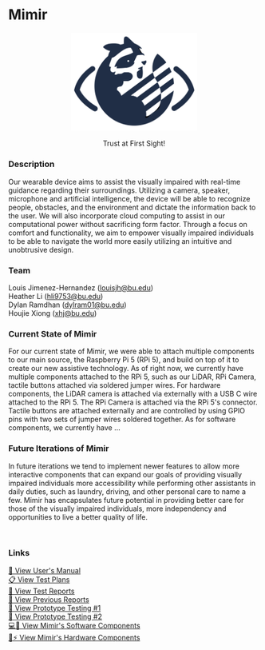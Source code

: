 # Mimir

<p align="center">
<img src="./README-files/Mimir_logo.png" width="50%">
</p>

<p align="center">
Trust at First Sight! <br>
</p>

### Description
Our wearable device aims to assist the visually impaired with real-time guidance
regarding their surroundings. Utilizing a camera, speaker, microphone and artificial intelligence, the device will be able to recognize people, obstacles, and the environment and dictate the information back to the user. We will also incorporate cloud computing to assist in our computational power without sacrificing form factor. Through a focus on comfort and functionality, we aim to empower visually impaired individuals to be able to navigate the world more easily utilizing an intuitive and unobtrusive design. <br>

### Team
Louis Jimenez-Hernandez (louisjh@bu.edu) <br>
Heather Li (hli9753@bu.edu) <br>
Dylan Ramdhan (dylram01@bu.edu) <br>
Houjie Xiong (xhj@bu.edu) <br>


### Current State of Mimir
For our current state of Mimir, we were able to attach multiple components to our main source, the Raspberry Pi 5 (RPi 5), and build on top of it to create our new assistive technology. As of right now, we currently have multiple components attached to the RPi 5, such as our LiDAR, RPi Camera, tactile buttons attached via soldered jumper wires. For hardware components, the LiDAR camera is attached via externally with a USB C wire attached to the RPi 5. The RPi Camera is attached via the RPi 5's connector. Tactile buttons are attached externally and are controlled by using GPIO pins with two sets of jumper wires soldered together. As for software components, we currently have ... <br>


### Future Iterations of Mimir
In future iterations we tend to implement newer features to allow more interactive components that can expand our goals of providing visually impaired individuals more accessibility while performing other assistants in daily duties, such as laundry, driving, and other personal care to name a few. Mimir has encapsulates future potential in providing better care for those of the visually impaired individuals, more independency and opportunities to live a better quality of life. <br>

<br>

### Links
[📄 View User's Manual](./README-files/Users-Manual.pdf) <br>
[📋 View Test Plans](./PreviousReports/PDRRWrittenReport.pdf) <br>
[📑 View Test Reports](./README-files/Test-Report.pdf) <br>
[📑 View Previous Reports](./PreviousReports/) <br>
[🔬 View Prototype Testing #1](./PreviousReports/PrototypeReport-1.pdf) <br>
[🔬 View Prototype Testing #2](./PreviousReports/PrototypeReport-2.pdf) <br>
[💻👾 View Mimir's Software Components](./README-files/SOFTWARE.md) <br>
[🔌⚡️ View Mimir's Hardware Components](./README-files/HARDWARE.md)